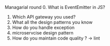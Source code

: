 Managarial round 
0. What is EventEmitter in JS?
1. Which API gateway you used?
2. What all the design patterns you know
3. How do you handle exception 
4. microservcise design pattern
5. How do you maintain code quality ? -> lint
